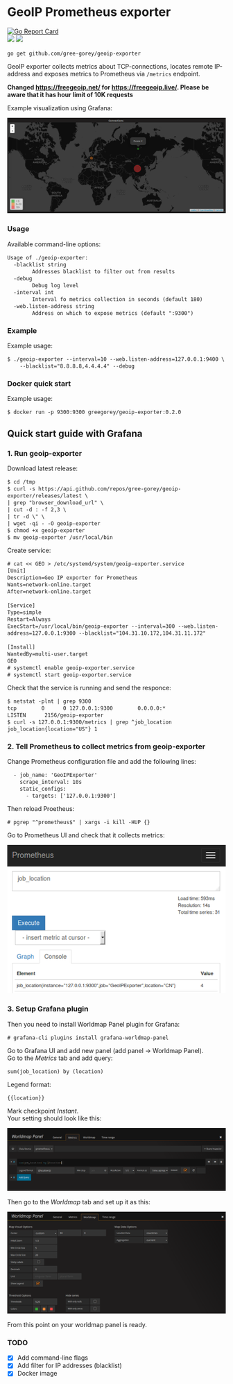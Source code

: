 # GeoIP Prometheus exporter

[![Go Report Card](https://goreportcard.com/badge/github.com/gree-gorey/geoip-exporter)](https://goreportcard.com/report/github.com/gree-gorey/geoip-exporter)  
[![](https://images.microbadger.com/badges/image/greegorey/geoip-exporter.svg)](https://microbadger.com/images/greegorey/geoip-exporter "Get your own image badge on microbadger.com")
[![](https://images.microbadger.com/badges/version/greegorey/geoip-exporter.svg)](https://microbadger.com/images/greegorey/geoip-exporter "Get your own version badge on microbadger.com")

`go get github.com/gree-gorey/geoip-exporter`

GeoIP exporter collects metrics about TCP-connections,
locates remote IP-address and exposes metrics to Prometheus
via `/metrics` endpoint.

**Changed https://freegeoip.net/ for https://freegeoip.live/. Please be aware
that it has hour limit of 10K requests**

Example visualization using Grafana:  

![map](https://raw.githubusercontent.com/gree-gorey/geoip-exporter/master/static/map.png "map")

### Usage

Available command-line options:
```console
Usage of ./geoip-exporter:
  -blacklist string
    	Addresses blacklist to filter out from results
  -debug
    	Debug log level
  -interval int
    	Interval fo metrics collection in seconds (default 180)
  -web.listen-address string
    	Address on which to expose metrics (default ":9300")
```

### Example

Example usage:
```console
$ ./geoip-exporter --interval=10 --web.listen-address=127.0.0.1:9400 \
    --blacklist="8.8.8.8,4.4.4.4" --debug
```

### Docker quick start

Example usage:
```console
$ docker run -p 9300:9300 greegorey/geoip-exporter:0.2.0
```

## Quick start guide with Grafana

### 1. Run geoip-exporter

Download latest release:
```console
$ cd /tmp
$ curl -s https://api.github.com/repos/gree-gorey/geoip-exporter/releases/latest \
| grep "browser_download_url" \
| cut -d : -f 2,3 \
| tr -d \" \
| wget -qi - -O geoip-exporter
$ chmod +x geoip-exporter
$ mv geoip-exporter /usr/local/bin
```

Create service:
```console
# cat << GEO > /etc/systemd/system/geoip-exporter.service
[Unit]
Description=Geo IP exporter for Prometheus
Wants=network-online.target
After=network-online.target

[Service]
Type=simple
Restart=Always
ExecStart=/usr/local/bin/geoip-exporter --interval=300 --web.listen-address=127.0.0.1:9300 --blacklist="104.31.10.172,104.31.11.172"

[Install]
WantedBy=multi-user.target
GEO
# systemctl enable geoip-exporter.service
# systemctl start geoip-exporter.service
```

Check that the service is running and send the responce:
```console
$ netstat -plnt | grep 9300
tcp        0      0 127.0.0.1:9300        0.0.0.0:*               LISTEN      2156/geoip-exporter
$ curl -s 127.0.0.1:9300/metrics | grep ^job_location
job_location{location="US"} 1
```

### 2. Tell Prometheus to collect metrics from geoip-exporter

Change Prometheus configuration file and add the following lines:
```
  - job_name: 'GeoIPExporter'
    scrape_interval: 10s
    static_configs:
      - targets: ['127.0.0.1:9300']
```

Then reload Proetheus:
```console
# pgrep "^prometheus$" | xargs -i kill -HUP {}
```

Go to Prometheus UI and check that it collects metrics:  

![map](https://raw.githubusercontent.com/gree-gorey/geoip-exporter/master/static/prom.png "map")


### 3. Setup Grafana plugin

Then you need to install Worldmap Panel plugin for Grafana:
```console
# grafana-cli plugins install grafana-worldmap-panel
```

Go to Grafana UI and add new panel (add panel -> Worldmap Panel).   
Go to the *Metrics* tab and add query:
```
sum(job_location) by (location)
```
Legend format:
```
{{location}}
```
Mark checkpoint *Instant*.  
Your setting should look like this:  

![map](https://raw.githubusercontent.com/gree-gorey/geoip-exporter/master/static/wm1.png "map")

Then go to the *Worldmap* tab and set up it as this:  

![map](https://raw.githubusercontent.com/gree-gorey/geoip-exporter/master/static/wm2.png "map")

From this point on your worldmap panel is ready.

### TODO

- [X] Add command-line flags
- [x] Add filter for IP addresses (blacklist)
- [X] Docker image
